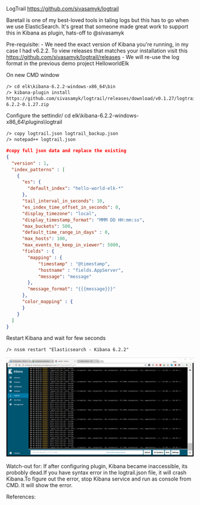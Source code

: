 LogTrail
https://github.com/sivasamyk/logtrail

Baretail is one of my best-loved tools in taling logs but this has to go when we use ElasticSearch. It's great that someone made great work to support this in Kibana as plugin, hats-off to @sivasamyk

Pre-requisite:
	- We need the exact version of Kibana you're running, in my case I had v6.2.2. To view releases that matches your installation visit this https://github.com/sivasamyk/logtrail/releases
	- We will re-use the log format in the previous demo project HelloworldElk

On new CMD window
```
/> cd elk\kibana-6.2.2-windows-x86_64\bin
/> kibana-plugin install https://github.com/sivasamyk/logtrail/releases/download/v0.1.27/logtrail-6.2.2-0.1.27.zip
```

Configure the settindir/ cd elk\kibana-6.2.2-windows-x86_64\plugins\logtrail
```
/> copy logtrail.json logtrail_backup.json
/> notepad++ logtrail.json
```

```json
#copy full json data and replace the existing
{
  "version" : 1,
  "index_patterns" : [
    {      
      "es": {
        "default_index": "hello-world-elk-*"
      },
      "tail_interval_in_seconds": 10,
      "es_index_time_offset_in_seconds": 0,
      "display_timezone": "local",
      "display_timestamp_format": "MMM DD HH:mm:ss",
      "max_buckets": 500,
      "default_time_range_in_days" : 0,
      "max_hosts": 100,
      "max_events_to_keep_in_viewer": 5000,
      "fields" : {
        "mapping" : {
            "timestamp" : "@timestamp",
            "hostname" : "fields.AppServer",
            "message": "message"
        },
        "message_format": "{{{message}}}"
      },
      "color_mapping" : {
      }
    }  
  ]
}
```

Restart Kibana and wait for few seconds
```
/> nssm restart "Elasticsearch - Kibana 6.2.2"
```

![test](https://github.com/rdagumampan/elasticsearch-windows-server-cookbook/blob/master/screenshot-kibana-plugin-logtrail.PNG "")

Watch-out for:
If after configuring plugin, Kibana became inaccessible, its probobly dead.If you have syntax error in the logtrail.json file, it will crash Kibana.To figure out the error, stop Kibana service and run as console from CMD. It will show the error.

References:

